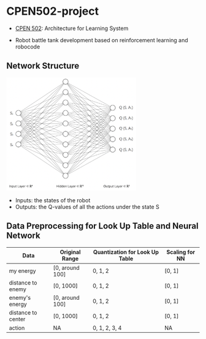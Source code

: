 # CPEN502-project

* <u>CPEN 502</u>: Architecture for Learning System

* Robot battle tank development based on reinforcement learning and robocode

## Network Structure

<img src="./img/4a-structure1.png" alt="4a-structure1" style="zoom: 33%;" />

* Inputs: the states of the robot
* Outputs: the Q-values of all the actions under the state S

## Data Preprocessing for Look Up Table and Neural Network

| Data               | Original Range  | Quantization for Look Up Table | Scaling for NN |
| ------------------ | --------------- | ------------------------------ | -------------- |
| my energy          | [0, around 100] | 0, 1, 2                        | [0, 1]         |
| distance to enemy  | [0, 1000]       | 0, 1, 2                        | [0, 1]         |
| enemy's energy     | [0, around 100] | 0, 1, 2                        | [0, 1]         |
| distance to center | [0, 1000]       | 0, 1, 2                        | [0, 1]         |
| action             | NA              | 0, 1, 2, 3, 4                  | NA             |

